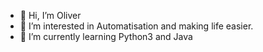 - 👋 Hi, I’m Oliver
- 👀 I’m interested in Automatisation and making life easier.
- 🌱 I’m currently learning Python3 and Java
